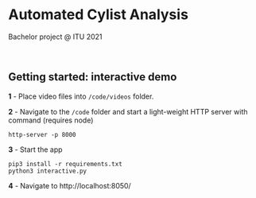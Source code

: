 # Automated Cylist Analysis
Bachelor project @ ITU 2021

&nbsp;

## Getting started: interactive demo

**1** - Place video files into `/code/videos` folder.

**2** - Navigate to the `/code` folder and start a light-weight HTTP server with command (requires node)

```
http-server -p 8000
```

**3** - Start the app

```
pip3 install -r requirements.txt
python3 interactive.py
```

**4** - Navigate to http://localhost:8050/
